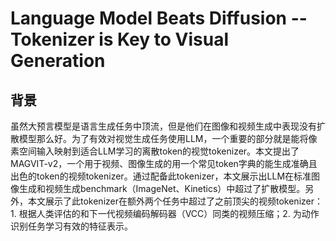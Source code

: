 # Language Model Beats Diffusion -- Tokenizer is Key to Visual Generation

## 背景

虽然大预言模型是语言生成任务中顶流，但是他们在图像和视频生成中表现没有扩散模型那么好。为了有效对视觉生成任务使用LLM，一个重要的部分就是能将像素空间输入映射到适合LLM学习的离散token的视觉tokenizer。本文提出了MAGVIT-v2，一个用于视频、图像生成的用一个常见token字典的能生成准确且出色的token的视频tokenizer。通过配备此tokenizer，本文展示出LLM在标准图像生成和视频生成benchmark（ImageNet、Kinetics）中超过了扩散模型。另外，本文展示了此tokenizer在额外两个任务中超过了之前顶尖的视频tokenizer：1. 根据人类评估的和下一代视频编码解码器（VCC）同类的视频压缩；2. 为动作识别任务学习有效的特征表示。
